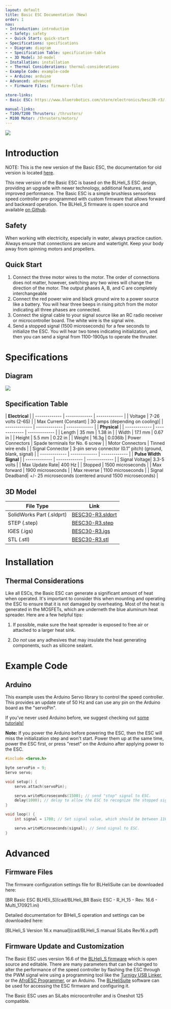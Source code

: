 ```yaml
---
layout: default
title: Basic ESC Documentation (New)
order: 1
nav:
- Introduction: introduction
- - Safety: safety
- - Quick Start: quick-start
- Specifications: specifications
- - Diagram: diagram
- - Specification Table: specification-table
- - 3D Model: 3d-model
- Installation: installation
- - Thermal Considerations: thermal-considerations
- Example Code: example-code
- - Arduino: arduino
- Advanced: advanced
- - Firmware Files: firmware-files

store-links:
- Basic ESC: https://www.bluerobotics.com/store/electronics/besc30-r3/

manual-links:
- T100/T200 Thrusters: /thrusters/
- M100 Motor: /thrusters/motors/
---
```

<img src="/bescr3/cad/BESC30-R3-3-rotated-crop.PNG" class="img-responsive" style="max-width:600px" />

# Introduction

NOTE: This is the new version of the Basic ESC, the documentation for old version is located [here](http://docs.bluerobotics.com/besc/).

This new version of the Basic ESC is based on the BLHeli_S ESC design, providing an upgrade with newer technology, additional features, and improved performance. The Basic ESC is a simple brushless sensorless speed controller pre-programmed with custom firmware that allows forward and backward operation. The BLHeli_S firmware is open source and available [on Github](https://github.com/bitdump/BLHeli/tree/master/BLHeli_S%20SiLabs).

## Safety 

<i class="fa fa-exclamation-triangle fa-fw fa-2x text-warning"></i> When working with electricity, especially in water, always practice caution. Always ensure that connections are secure and watertight. Keep your body away from spinning motors and propellers.

## Quick Start

1. Connect the three motor wires to the motor. The order of connections does not matter, however, switching any two wires will change the direction of the motor. The output phases A, B, and C are completely interchangeable
2. Connect the red power wire and black ground wire to a power source like a battery. You will hear three beeps in rising pitch from the motor indicating all three phases are connected. 
3. Connect the signal cable to your signal source like an RC radio receiver or microcontroller board. The white wire is the signal wire. 
4. Send a stopped signal (1500 microseconds) for a few seconds to initialize the ESC. You will hear two tones indicating initialization, and then you can send a signal from 1100-1900µs to operate the thruster.

# Specifications

## Diagram

<img src="/bescr3/cad/BESC30-R3-diagram.PNG" class="img-responsive" style="max-width:600px" />

## Specification Table

|                 **Electrical**                |
| ------------- | ------------- | ------------- |
| Voltage       | 7-26 volts (2-6S)             |
| Max Current (Constant)  | 30 amps (depending on cooling)|
| ------------- | ------------- | ------------- |
|                  **Physical**                 |
| ------------- | ------------- | ------------- |
| Length        | 35 mm         | 1.38 in       |
| Width         | 17.1 mm       | 0.67 in     |
| Height        | 5.5 mm        | 0.22 in      |
| Weight        | 16.3g         | 0.036lb
| Power Connectors | Spade terminals for No. 6 screw    |
| Motor Connectors | Tinned wire ends           |
| Signal Connector | 3-pin servo connector (0.1" pitch) (ground, blank, signal) |
| ------------- | ------------- | ------------- |
|            **Pulse Width Signal**             |
| ------------- | ------------- | ------------- |
| Signal Voltage| 3.3-5 volts                   |
| Max Update Rate| 400 Hz                       |
| Stopped       | 1500 microseconds             |
| Max forward   | 1900 microseconds             |
| Max reverse   | 1100 microseconds             |
| Signal Deadband| +/- 25 microseconds (centered around 1500 microseconds) |

## 3D Model

| File Type                  | Link                          |
| -------------------------- | ----------------------------- |
| SolidWorks Part (.sldprt)  | [BESC30-R3.sldprt](cad/BESC30-R3.sldprt) |
| STEP (.step)               | [BESC30-R3.step](cad/BESC30-R3.step)   |
| IGES (.igs)                | [BESC30-R3.igs](cad/BESC30-R3.igs) |
| STL (.stl)                 | [BESC30-R3.stl](cad/BESC30-R3.stl) |

# Installation

## Thermal Considerations

Like all ESCs, the Basic ESC can generate a significant amount of heat when operated. It's important to consider this when mounting and operating the ESC to ensure that it is not damaged by overheating. Most of the heat is generated in the MOSFETs, which are underneth the blue aluminum heat spreader. Here are a few helpful tips:

1. If possible, make sure the heat spreader is exposed to free air or attached to a larger heat sink.

2. *Do not* use any adhesives that may insulate the heat generating components, such as silicone sealant.

# Example Code

## Arduino

This example uses the Arduino Servo library to control the speed controller. This provides an update rate of 50 Hz and can use any pin on the Arduino board as the "servoPin".

If you've never used Arduino before, we suggest checking out [some tutorials!](https://www.arduino.cc/en/Tutorial/HomePage)

**Note:** If you power the Arduino before powering the ESC, then the ESC will miss the initialization step and won't start. Power them up at the same time, power the ESC first, or press "reset" on the Arduino after applying power to the ESC.

~~~~~~~~~~ cpp
#include <Servo.h>

byte servoPin = 9;
Servo servo;

void setup() {
	servo.attach(servoPin);

	servo.writeMicroseconds(1500); // send "stop" signal to ESC.
	delay(1000); // delay to allow the ESC to recognize the stopped signal
}

void loop() {
	int signal = 1700; // Set signal value, which should be between 1100 and 1900

	servo.writeMicroseconds(signal); // Send signal to ESC.
}
~~~~~~~~~~~~~~~~

# Advanced

## Firmware Files

The firmware configuration settings file for BLHeliSuite can be downloaded here: 

[BR Basic ESC BLHEli_S](cad/BLHeli_BR Basic ESC - R_H_15 - Rev. 16.6 - Multi_170921.ini)

Detailed documentation for BlHeli_S operation and settings can be downloaded here:

[BLHeli_S Version 16.x manual](cad/BLHeli_S manual SiLabs Rev16.x.pdf)


## Firmware Update and Customization

The Basic ESC uses version 16.6 of the [BLHeli_S firmware](https://github.com/bitdump/BLHeli/tree/master/BLHeli_S%20SiLabs) which is open source and editable. There are many parameters that can be changed to alter the performance of the speed controller by flashing the ESC through the PWM signal wire using a programming tool like the [Turnigy USB Linker](http://www.hobbyking.com/hobbyking/store/__10628__turnigy_usb_linker_for_aquastar_super_brain.html), or the [AfroESC Programmer](http://www.hobbyking.com/hobbyking/store/__39437__afro_esc_usb_programming_tool.html), or an Arduino. The [BLHeliSuite](https://blhelisuite.wordpress.com/) software can be used for accessing the ESC firmware and configuring it.

The Basic ESC uses an SiLabs microcontroller and is Oneshot 125 compatible. 

